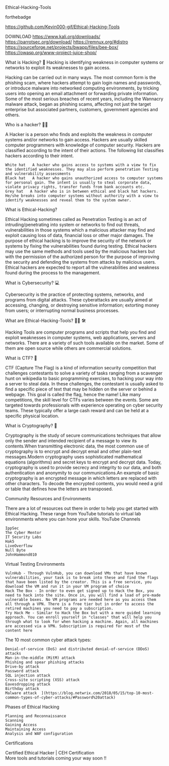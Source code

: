 
Ethical-Hacking-Tools

forthebadge

https://github.com/Kevin000-gif/Ethical-Hacking-Tools   

DOWNLOAD
https://www.kali.org/downloads/
https://parrotsec.org/download/
https://remnux.org/#distro
https://sourceforge.net/projects/bwapp/files/bee-box/
https://owasp.org/www-project-juice-shop/


What is Hacking? 👾
Hacking is identifying weakness in computer systems or networks to exploit its weaknesses to gain access.

Hacking can be carried out in many ways. The most common form is the phishing scam, where hackers attempt to gain login names and passwords, or introduce malware into networked computing environments, by tricking users into opening an email attachment or forwarding private information. Some of the most serious breaches of recent years, including the Wannacry malware attack, began as phishing scams, affecting not just the target enterprise but associated partners, customers, government agencies and others.

Who is a hacker? 👨‍💻

A Hacker is a person who finds and exploits the weakness in computer systems and/or networks to gain access. Hackers are usually skilled computer programmers with knowledge of computer security. Hackers are classified according to the intent of their actions. The following list classifies hackers according to their intent.

    White hat   A hacker who gains access to systems with a view to fix the identified weaknesses. They may also perform penetration Testing and vulnerability assessments
    Black hat   A hacker who gains unauthorized access to computer systems for personal gain. The intent is usually to steal corporate data, violate privacy rights, transfer funds from bank accounts etc.
    Grey hat   A hacker who is in between ethical and black hat hackers. He/she breaks into computer systems without authority with a view to identify weaknesses and reveal them to the system owner.


What is Ethical-Hacking?

Ethical Hacking sometimes called as Penetration Testing is an act of intruding/penetrating into system or networks to find out threats, vulnerabilities in those systems which a malicious attacker may find and exploit causing loss of data, financial loss or other major damages. The purpose of ethical hacking is to improve the security of the network or systems by fixing the vulnerabilities found during testing. Ethical hackers may use the same methods and tools used by the malicious hackers but with the permission of the authorized person for the purpose of improving the security and defending the systems from attacks by malicious users. Ethical hackers are expected to report all the vulnerabilities and weakness found during the process to the management.

What is Cybersecurity? 💻

Cybersecurity is the practice of protecting systems, networks, and programs from digital attacks. These cyberattacks are usually aimed at accessing, changing, or destroying sensitive information; extorting money from users; or interrupting normal business processes.

What are Ethical-Hacking-Tools? 👨‍💻 🛠️

Hacking Tools are computer programs and scripts that help you find and exploit weaknesses in computer systems, web applications, servers and networks. There are a variety of such tools available on the market. Some of them are open source while others are commercial solutions.

What is CTF? 🚩

CTF (Capture The Flag) is a kind of information security competition that challenges contestants to solve a variety of tasks ranging from a scavenger hunt on wikipedia to basic programming exercises, to hacking your way into a server to steal data. In these challenges, the contestant is usually asked to find a specific piece of text that may be hidden on the server or behind a webpage. This goal is called the flag, hence the name! Like many competitions, the skill level for CTFs varies between the events. Some are targeted towards professionals with experience operating on cyber security teams. These typically offer a large cash reward and can be held at a specific physical location.

What is Cryptography? 💱

Cryptography is the study of secure communications techniques that allow only the sender and intended recipient of a message to view its contents.When transmitting electronic data, the most common use of cryptography is to encrypt and decrypt email and other plain-text messages.Modern cryptography uses sophisticated mathematical equations (algorithms) and secret keys to encrypt and decrypt data. Today, cryptography is used to provide secrecy and integrity to our data, and both authentication and anonymity to our communications.An example of basic cryptography is an encrypted message in which letters are replaced with other characters. To decode the encrypted contents, you would need a grid or table that defines how the letters are transposed.

Community Resources and Environments

There are a lot of resources out there in order to help you get started with Ethical Hacking. These range from YouTube tutorials to virtual lab environments where you can hone your skills.
YouTube Channels

    IppSec
    The Cyber Mentor
    IT Security Labs
    Hak5
    LiveOverflow
    Null Byte
    JohnHammond010

Virtual Testing Environments

    VulnHub - Through VulnHub, you can download VMs that have known vulnerabilities, your task is to break into these and find the flags that have been listed by the creator. This is a free service, you download the VM and run it in your VM program of choice
    Hack The Box - In order to even get signed up to Hack the Box, you need to hack into the site. Once in, you will find a load of pre-made vulnerable boxes. No VM programs are needed here as you access them all through a VPN. There is a free tier but in order to access the retired machines you need to pay a subscription.
    Try Hack Me - Similar to Hack the Box but with a more guided learning approach. You can enroll yourself in "classes" that will help you through what to look for when hacking a machine. Again, all machines are accessed via a VPN. Subscription is required for most of the content here




The 10 most common cyber attack types:

    Denial-of-service (DoS) and distributed denial-of-service (DDoS) attacks  
    Man-in-the-middle (MitM) attack  
    Phishing and spear phishing attacks  
    Drive-by attack  
    Password attack  
    SQL injection attack  
    Cross-site scripting (XSS) attack  
    Eavesdropping attack  
    Birthday attack  
    Malware attack  ](https://blog.netwrix.com/2018/05/15/top-10-most-common-types-of-cyber-attacks/#Password%20attack)


Phases of Ethical Hacking

    Planning and Reconnaissance
    Scanning
    Gaining Access
    Maintaining Access
    Analysis and WAF configuration

Certifications

Certified Ethical Hacker | CEH Certification  
More tools and tutorials coming your way soon !!
